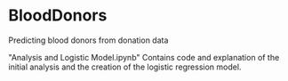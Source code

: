 # BloodDonors
Predicting blood donors from donation data

 "Analysis and Logistic Model.ipynb" Contains code and explanation of the initial analysis and the creation of the logistic regression model.
